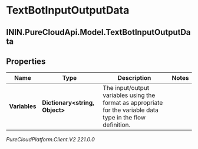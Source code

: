 # TextBotInputOutputData

## ININ.PureCloudApi.Model.TextBotInputOutputData

## Properties

|Name | Type | Description | Notes|
|------------ | ------------- | ------------- | -------------|
| **Variables** | **Dictionary&lt;string, Object&gt;** | The input/output variables using the format as appropriate for the variable data type in the flow definition. | |



_PureCloudPlatform.Client.V2 221.0.0_
